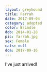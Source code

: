 ```yaml
---
layout: greyhound
title: Farrah
date: 2017-09-04
category: adopted
color: Brindle
dob: 2014-01-28
pic: farrah.jpg
sex: Female
cats: null
doa: 2017-09-16
---
```


I've just arrived!
